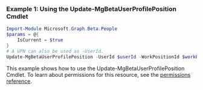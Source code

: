 ### Example 1: Using the Update-MgBetaUserProfilePosition Cmdlet
```powershell
Import-Module Microsoft.Graph.Beta.People
$params = @{
	IsCurrent = $true
}
# A UPN can also be used as -UserId.
Update-MgBetaUserProfilePosition -UserId $userId -WorkPositionId $workPositionId -BodyParameter $params
```
This example shows how to use the Update-MgBetaUserProfilePosition Cmdlet.
To learn about permissions for this resource, see the [permissions reference](/graph/permissions-reference).
